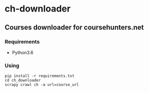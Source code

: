 # ch-downloader
## Courses downloader for coursehunters.net

### Requirements

* Python3.6

### Using

```
pip install -r requirements.txt
cd ch_downloader
scrapy crawl ch -a url=course_url
```
